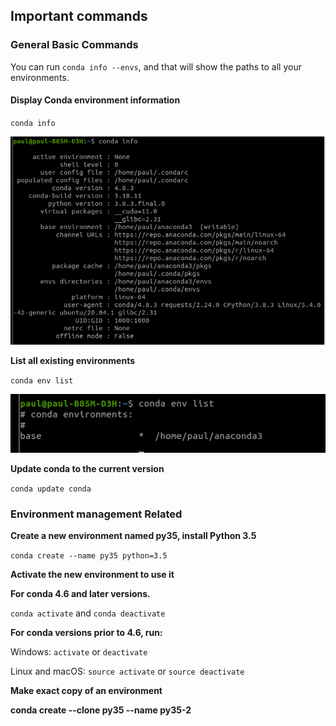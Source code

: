 ## Important commands

### General Basic Commands

You can run `conda info --envs`, and that will show the paths to all your environments.

#### Display Conda environment information

`conda info`

![](assets/2020-08-12-20-11-56.png)

**List all existing environments**

`conda env list`

![](assets/2020-08-12-20-16-38.png)

**Update conda to the current version**

`conda update conda`

### Environment management Related

**Create a new environment named py35, install Python 3.5**

`conda create --name py35 python=3.5`

**Activate the new environment to use it**

**For conda 4.6 and later versions.**

`conda activate` and `conda deactivate`

**For conda versions prior to 4.6, run:**

Windows: `activate` or `deactivate`

Linux and macOS: `source activate` or `source deactivate`

**Make exact copy of an environment**

**conda create --clone py35 --name py35-2**
